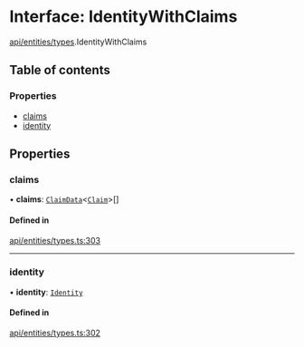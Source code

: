 # Interface: IdentityWithClaims

[api/entities/types](../wiki/api.entities.types).IdentityWithClaims

## Table of contents

### Properties

- [claims](../wiki/api.entities.types.IdentityWithClaims#claims)
- [identity](../wiki/api.entities.types.IdentityWithClaims#identity)

## Properties

### claims

• **claims**: [`ClaimData`](../wiki/api.entities.types.ClaimData)\<[`Claim`](../wiki/api.entities.types#claim)\>[]

#### Defined in

[api/entities/types.ts:303](https://github.com/PolymeshAssociation/polymesh-sdk/blob/8a9e72221/src/api/entities/types.ts#L303)

___

### identity

• **identity**: [`Identity`](../wiki/api.entities.Identity.Identity)

#### Defined in

[api/entities/types.ts:302](https://github.com/PolymeshAssociation/polymesh-sdk/blob/8a9e72221/src/api/entities/types.ts#L302)
